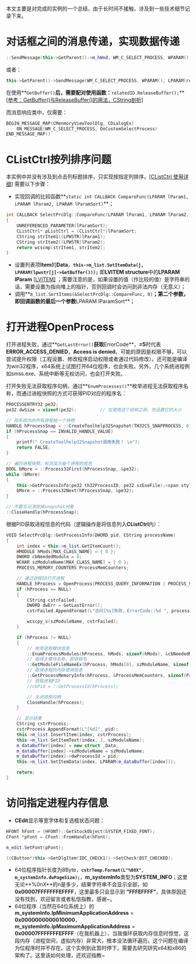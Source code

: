 本文主要是对完成的实例的一个总结，由于长时间不接触，涉及到一些技术细节记录下来。

# 对话框之间的消息传递，实现数据传递

```cpp
::SendMessage(this->GetParent()->m_hWnd, WM_C_SELECT_PROCESS, WPARAM(), LPARAM(relatedID.GetBuffer()));
```

或者：

```cpp
this->GetParent()->SendMessage(WM_C_SELECT_PROCESS, WPARAM(), LPARAM(relatedID.GetBuffer()));
```

在使用**`GetBuffer()`**后，需要配对使用函数：**`relatedID.ReleaseBuffer();`** [[参考：GetBuffer()与ReleaseBuffer()的用法，CString剖析\]](http://www.cnblogs.com/jamesmile/archive/2010/04/19/1715756.html)

而消息响应类中，仅需要：

```cpp
BEGIN_MESSAGE_MAP(CMenmoryViewToolDlg, CDialogEx)
    ON_MESSAGE(WM_C_SELECT_PROCESS, OnCustomSelectProcess)
END_MESSAGE_MAP()
```

# CListCtrl按列排序问题

本实例中并没有涉及到点击列标题排序，只实现按指定列排序。[[CListCtrl 使用详细\]](http://blog.chinaunix.net/uid-20676637-id-86116.html) 需要以下步骤：

- 实现回调的比较函数**`static int CALLBACK CompareFunc(LPARAM lParam1, LPARAM lParam2, LPARAM lParamSort)`**；

```cpp
int CALLBACK SelectPrcDlg::CompareFunc(LPARAM lParam1, LPARAM lParam2, LPARAM lParamSort)
{
	UNREFERENCED_PARAMETER(lParamSort);
	CListCtrl* pListCtrl = (CListCtrl*)lParamSort;
	CString strItem1((LPWSTR)lParam1);
	CString strItem2((LPWSTR)lParam2);
	return wcscmp(strItem1, strItem2);
}
```

- 设置列表项**Item**的**Data**，**`this->m_list.SetItemData(j, LPARAM(lpwstr[j]->GetBuffer()));`** 即**LVITEM structure**中的**LPARAM lParam** [[LVITEM\]](https://msdn.microsoft.com/zh-cn/library/bb774760(v=vs.120).aspx) ；需要注意的是，如果设置的值（作比较的值）是字符串的话，需要设置为指向堆上的指针，否则回调时会访问到非法内存（无意义）；
- 调用**`m_list.SortItems(&SelectPrcDlg::CompareFunc, 0)`**；第二个参数，即回调函数的最后一个参数**LPARAM lParamSort**；

# 打开进程OpenProcess

打开进程失败，通过**`GetLastError()`**获取**ErrorCode**，**=5**时代表**ERROR_ACCESS_DENIED**，**Access is denied**。可能的原因是权限不够，可以尝试提升权限（工程设置、修改程序启动权限或者通过代码修改）。还可能是编译为win32程序，x64系统上试图打开64位程序，也会失败。另外，几个系统进程例如smss.exe、系统中断等无权访问，也会打开失败。

打开失败无法获取程序句柄，通过**`EnumProcesses()`**枚举进程无法获取程序名称，而通过进程快照的方式可获得PID对应的程序名：

```cpp
PROCESSENTRY32 pe32;
pe32.dwSize = sizeof(pe32);			// 在使用这个结构之前，先设置它的大小  

// 给系统内的所有进程拍一个快照  
HANDLE hProcessSnap = ::CreateToolhelp32Snapshot(TH32CS_SNAPPROCESS, 0);
if (hProcessSnap == INVALID_HANDLE_VALUE)
{
	printf(" CreateToolhelp32Snapshot调用失败！ \n");
	return FALSE;
}

// 遍历进程快照，轮流显示每个进程的信息  
BOOL bMore = ::Process32First(hProcessSnap, &pe32);
while (bMore)
{
	this->GetProcessInfo(pe32.th32ProcessID, pe32.szExeFile);<span style="white-space:pre">	</span>// 该函数在后文
	bMore = ::Process32Next(hProcessSnap, &pe32);
}

// 不要忘记清除掉snapshot对象  
::CloseHandle(hProcessSnap);
```

根据PID获取进程信息的代码（逻辑操作是将信息列入**CListCtrl**内）：

```cpp
VOID SelectPrcDlg::GetProcessInfo(DWORD pid, CString processName)
{
	int index = this->m_list.GetItemCount();
	HMODULE hMods[MAX_CLASS_NAME] = { 0 };
	DWORD cbNeededModule = 0;
	WCHAR szModuleName[MAX_CLASS_NAME] = { 0 };
	PROCESS_MEMORY_COUNTERS ProcessMemCounters;

	// 通过进程ID打开进程
	HANDLE hProcess = OpenProcess(PROCESS_QUERY_INFORMATION | PROCESS_VM_READ, FALSE, pid);
	if (hProcess == NULL)
	{
		CString cstrFailed;
		DWORD dwErr = GetLastError();
		cstrFailed.AppendFormat(L"访问[%s]失败，ErrorCode::%d ", processName, dwErr);

		wcscpy_s(szModuleName, cstrFailed);
	}

	if (hProcess != NULL)
	{
		// 枚举进程模块信息
		::EnumProcessModules(hProcess, hMods, sizeof(hMods), &cbNeededModule);
		// 取得主模块名称，即进程名
		::GetModuleFileNameEx(hProcess, hMods[0], szModuleName, sizeof(szModuleName));
		// 取得进程的内存使用信息
		::GetProcessMemoryInfo(hProcess, &ProcessMemCounters, sizeof(ProcessMemCounters));
		// 获取进程PID
		//cbPid = ::GetProcessId(hProcess);

		// 关闭进程句柄
		CloseHandle(hProcess);
	}

	// 显示结果
	CString cstrProcess;
	cstrProcess.AppendFormat(L"[%d]", pid);
	this->m_list.InsertItem(index, cstrProcess);
	this->m_list.SetItemText(index, 1, szModuleName);
	m_dataBuffer[index] = new struct _Data;
	m_dataBuffer[index]->szModuleName = szModuleName;
	m_dataBuffer[index]->dwProcessId = pid;
	this->m_list.SetItemData(index, LPARAM(m_dataBuffer[index]));

	return;
}
```

# 访问指定进程内存信息

- **CEdit**显示等宽字体和复选框状态问题：

```cpp
HFONT hFont = (HFONT)::GetStockObject(SYSTEM_FIXED_FONT);
CFont *pFont = CFont::FromHandle(hFont);

m_edit.SetFont(pFont);

((CButton*)this->GetDlgItem(IDC_CHECK1))->SetCheck(BST_CHECKED);
```

- 64位程序指针长度为8Byte，**`cstrTemp.Format(L"%08X", m_systemInfo.dwPageSize);`**，**m_systemInfo**类型为**SYSTEM_INFO**；这里无论**%0nX**的n是多少，结果字符串不会显示全部，如 **0x00007FFFFFFFEFFFF**，这里最多只会显示到 **“FFFEFFFF”**，具体原因还没有找到，欢迎留言或者私信指教，感谢~。
- 64位程序（当然在64位系统上）的**m_systemInfo.lpMinimumApplicationAddress** = **0x0000000000010000**，**m_systemInfo.lpMaximumApplicationAddress** = **0x00007FFFFFFFEFFFF**（在我机器上），当我循环获取内存信息时惊觉，这段内存（进程空间，虚拟内存）非常大，根本没法循环遍历。这个问题在编译为位程序时并不存在。这个实例到此暂时停下，需要去研究研究x64和x86的架构了。这里该如何处理，还欢迎指教~